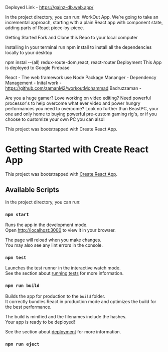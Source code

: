 Deployed Link - https://gainz-db.web.app/

In the project directory, you can run: WorkOut App. We’re going to take an incremental approach, starting with a plain React app with component state, adding parts of React piece-by-piece.

Getting Started Fork and Clone this Repo to your local computer


Installing In your terminal run npm install to install all the dependencies locally to your desktop

npm instal --(all) redux-route-dom,react, react-router Deployment This App is deployed to Google Firebase

React - The web framework use Node Package Mananger - Dependency Management - Inital work - https://github.com/zamanM2/workoutMohammad Badruzzaman - 

Are you a huge gamer? Love working on video editing? Need powerful processor's to help overcome what ever video and power hungry performances you need to overcome? Look no further than BeastPC, your one and only home to buying powerful pre-custom gaming rig's, or if you choose to customize your own PC you can also!

This project was bootstrapped with Create React App. 




# Getting Started with Create React App

This project was bootstrapped with [Create React App](https://github.com/facebook/create-react-app).

## Available Scripts

In the project directory, you can run:

### `npm start`

Runs the app in the development mode.\
Open [http://localhost:3000](http://localhost:3000) to view it in your browser.

The page will reload when you make changes.\
You may also see any lint errors in the console.

### `npm test`

Launches the test runner in the interactive watch mode.\
See the section about [running tests](https://facebook.github.io/create-react-app/docs/running-tests) for more information.

### `npm run build`

Builds the app for production to the `build` folder.\
It correctly bundles React in production mode and optimizes the build for the best performance.

The build is minified and the filenames include the hashes.\
Your app is ready to be deployed!

See the section about [deployment](https://facebook.github.io/create-react-app/docs/deployment) for more information.

### `npm run eject`

